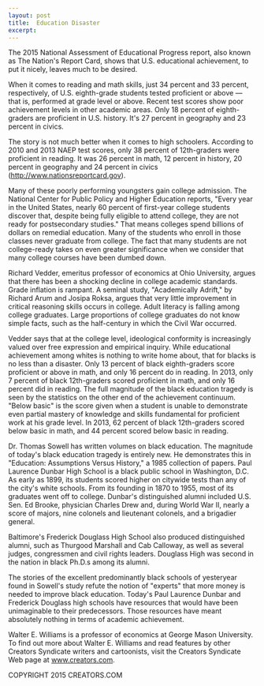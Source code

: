 ```yaml
---
layout: post
title:  Education Disaster
excerpt:
---
```


The 2015 National Assessment of Educational Progress report, also known as The Nation's Report Card, shows that U.S. educational achievement, to put it nicely, leaves much to be desired.

When it comes to reading and math skills, just 34 percent and 33 percent, respectively, of U.S. eighth-grade students tested proficient or above — that is, performed at grade level or above. Recent test scores show poor achievement levels in other academic areas. Only 18 percent of eighth-graders are proficient in U.S. history. It's 27 percent in geography and 23 percent in civics.

The story is not much better when it comes to high schoolers. According to 2010 and 2013 NAEP test scores, only 38 percent of 12th-graders were proficient in reading. It was 26 percent in math, 12 percent in history, 20 percent in geography and 24 percent in civics (http://www.nationsreportcard.gov).

Many of these poorly performing youngsters gain college admission. The National Center for Public Policy and Higher Education reports, "Every year in the United States, nearly 60 percent of first-year college students discover that, despite being fully eligible to attend college, they are not ready for postsecondary studies." That means colleges spend billions of dollars on remedial education. Many of the students who enroll in those classes never graduate from college. The fact that many students are not college-ready takes on even greater significance when we consider that many college courses have been dumbed down.

Richard Vedder, emeritus professor of economics at Ohio University, argues that there has been a shocking decline in college academic standards. Grade inflation is rampant. A seminal study, "Academically Adrift," by Richard Arum and Josipa Roksa, argues that very little improvement in critical reasoning skills occurs in college. Adult literacy is falling among college graduates. Large proportions of college graduates do not know simple facts, such as the half-century in which the Civil War occurred.

Vedder says that at the college level, ideological conformity is increasingly valued over free expression and empirical inquiry.
While educational achievement among whites is nothing to write home about, that for blacks is no less than a disaster. Only 13 percent of black eighth-graders score proficient or above in math, and only 16 percent do in reading. In 2013, only 7 percent of black 12th-graders scored proficient in math, and only 16 percent did in reading. The full magnitude of the black education tragedy is seen by the statistics on the other end of the achievement continuum. "Below basic" is the score given when a student is unable to demonstrate even partial mastery of knowledge and skills fundamental for proficient work at his grade level. In 2013, 62 percent of black 12th-graders scored below basic in math, and 44 percent scored below basic in reading.

Dr. Thomas Sowell has written volumes on black education. The magnitude of today's black education tragedy is entirely new. He demonstrates this in "Education: Assumptions Versus History," a 1985 collection of papers. Paul Laurence Dunbar High School is a black public school in Washington, D.C. As early as 1899, its students scored higher on citywide tests than any of the city's white schools. From its founding in 1870 to 1955, most of its graduates went off to college. Dunbar's distinguished alumni included U.S. Sen. Ed Brooke, physician Charles Drew and, during World War II, nearly a score of majors, nine colonels and lieutenant colonels, and a brigadier general.

Baltimore's Frederick Douglass High School also produced distinguished alumni, such as Thurgood Marshall and Cab Calloway, as well as several judges, congressmen and civil rights leaders. Douglass High was second in the nation in black Ph.D.s among its alumni.

The stories of the excellent predominantly black schools of yesteryear found in Sowell's study refute the notion of "experts" that more money is needed to improve black education. Today's Paul Laurence Dunbar and Frederick Douglass high schools have resources that would have been unimaginable to their predecessors. Those resources have meant absolutely nothing in terms of academic achievement.

Walter E. Williams is a professor of economics at George Mason University. To find out more about Walter E. Williams and read features by other Creators Syndicate writers and cartoonists, visit the Creators Syndicate Web page at www.creators.com.

COPYRIGHT 2015 CREATORS.COM
